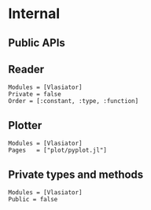# Internal

## Public APIs

## Reader

```@autodocs
Modules = [Vlasiator]
Private = false
Order = [:constant, :type, :function]
```

## Plotter

```@autodocs
Modules = [Vlasiator]
Pages   = ["plot/pyplot.jl"]
```

## Private types and methods

```@autodocs
Modules = [Vlasiator]
Public = false
```
